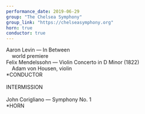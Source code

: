 ```yaml
---
performance_date: 2019-06-29
group: "The Chelsea Symphony"
group_link: "https://chelseasymphony.org"
horn: true
conductor: true
---
```

Aaron Levin — In Between<br/>
&nbsp;&nbsp;&nbsp;&nbsp;world premiere<br/>
Felix Mendelssohn — Violin Concerto in D Minor (1822)<br/>
&nbsp;&nbsp;&nbsp;&nbsp;Adam von Housen, violin<br/>
*CONDUCTOR<br/>
<br/>
INTERMISSION<br/>
<br/>
John Corigliano — Symphony No. 1<br/>
*HORN

